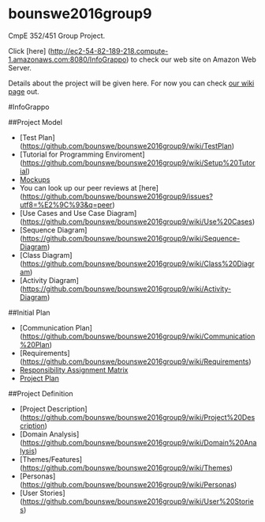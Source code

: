 # bounswe2016group9
CmpE 352/451 Group Project.

Click [here] (http://ec2-54-82-189-218.compute-1.amazonaws.com:8080/InfoGrappo) to check our web site on Amazon Web Server.

Details about the project will be given here. For now you can check [our wiki page](https://github.com/bounswe/bounswe2016group9/wiki) out.

#InfoGrappo 


##Project Model   
+    [Test Plan] (https://github.com/bounswe/bounswe2016group9/wiki/TestPlan)
+    [Tutorial for Programming Enviroment] (https://github.com/bounswe/bounswe2016group9/wiki/Setup%20Tutorial)
+    [Mockups](https://github.com/bounswe/bounswe2016group9/wiki/Mockups)
+    You can look up our peer reviews  at [here] (https://github.com/bounswe/bounswe2016group9/issues?utf8=%E2%9C%93&q=peer)
+    [Use Cases and Use Case Diagram] (https://github.com/bounswe/bounswe2016group9/wiki/Use%20Cases)    
+    [Sequence Diagram] (https://github.com/bounswe/bounswe2016group9/wiki/Sequence-Diagram)    
+    [Class Diagram] (https://github.com/bounswe/bounswe2016group9/wiki/Class%20Diagram)     
+    [Activity Diagram] (https://github.com/bounswe/bounswe2016group9/wiki/Activity-Diagram)         


##Initial Plan    
+    [Communication Plan] (https://github.com/bounswe/bounswe2016group9/wiki/Communication%20Plan)    
+    [Requirements] (https://github.com/bounswe/bounswe2016group9/wiki/Requirements)     
+    [Responsibility Assignment Matrix](https://github.com/bounswe/bounswe2016group9/wiki/Responsibility%20Assignment%20Matrix)
+    [Project Plan](https://github.com/bounswe/bounswe2016group9/blob/master/InfoGrappo.pod?raw=true)      

##Project Definition
+    [Project Description] (https://github.com/bounswe/bounswe2016group9/wiki/Project%20Description)    
+    [Domain Analysis] (https://github.com/bounswe/bounswe2016group9/wiki/Domain%20Analysis)    
+    [Themes/Features] (https://github.com/bounswe/bounswe2016group9/wiki/Themes)     
+    [Personas] (https://github.com/bounswe/bounswe2016group9/wiki/Personas)    
+    [User Stories] (https://github.com/bounswe/bounswe2016group9/wiki/User%20Stories)     





